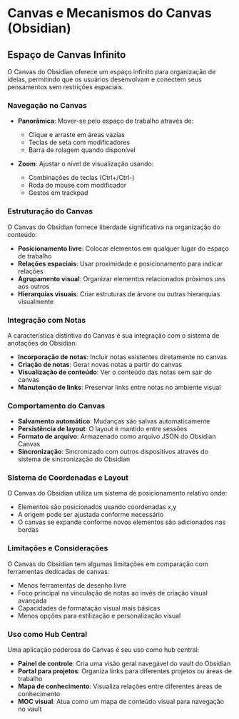 # Canvas e Mecanismos do Canvas (Obsidian)

## Espaço de Canvas Infinito

O Canvas do Obsidian oferece um espaço infinito para organização de ideias, permitindo que os usuários desenvolvam e conectem seus pensamentos sem restrições espaciais.

### Navegação no Canvas

- **Panorâmica**: Mover-se pelo espaço de trabalho através de:

  - Clique e arraste em áreas vazias
  - Teclas de seta com modificadores
  - Barra de rolagem quando disponível

- **Zoom**: Ajustar o nível de visualização usando:
  - Combinações de teclas (Ctrl+/Ctrl-)
  - Roda do mouse com modificador
  - Gestos em trackpad

### Estruturação do Canvas

O Canvas do Obsidian fornece liberdade significativa na organização do conteúdo:

- **Posicionamento livre**: Colocar elementos em qualquer lugar do espaço de trabalho
- **Relações espaciais**: Usar proximidade e posicionamento para indicar relações
- **Agrupamento visual**: Organizar elementos relacionados próximos uns aos outros
- **Hierarquias visuais**: Criar estruturas de árvore ou outras hierarquias visualmente

### Integração com Notas

A característica distintiva do Canvas é sua integração com o sistema de anotações do Obsidian:

- **Incorporação de notas**: Incluir notas existentes diretamente no canvas
- **Criação de notas**: Gerar novas notas a partir do canvas
- **Visualização de conteúdo**: Ver o conteúdo das notas sem sair do canvas
- **Manutenção de links**: Preservar links entre notas no ambiente visual

### Comportamento do Canvas

- **Salvamento automático**: Mudanças são salvas automaticamente
- **Persistência de layout**: O layout é mantido entre sessões
- **Formato de arquivo**: Armazenado como arquivo JSON do Obsidian Canvas
- **Sincronização**: Sincronizado com outros dispositivos através do sistema de sincronização do Obsidian

### Sistema de Coordenadas e Layout

O Canvas do Obsidian utiliza um sistema de posicionamento relativo onde:

- Elementos são posicionados usando coordenadas x,y
- A origem pode ser ajustada conforme necessário
- O canvas se expande conforme novos elementos são adicionados nas bordas

### Limitações e Considerações

O Canvas do Obsidian tem algumas limitações em comparação com ferramentas dedicadas de canvas:

- Menos ferramentas de desenho livre
- Foco principal na vinculação de notas ao invés de criação visual avançada
- Capacidades de formatação visual mais básicas
- Menos opções para estilização e personalização visual

### Uso como Hub Central

Uma aplicação poderosa do Canvas é seu uso como hub central:

- **Painel de controle**: Cria uma visão geral navegável do vault do Obsidian
- **Portal para projetos**: Organiza links para diferentes projetos ou áreas de trabalho
- **Mapa de conhecimento**: Visualiza relações entre diferentes áreas de conhecimento
- **MOC visual**: Atua como um mapa de conteúdo visual para navegação no vault
